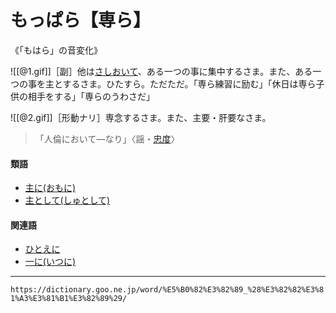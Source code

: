 # もっぱら【専ら】

《「もはら」の音変化》

![[@1.gif]]［副］他は[さしおいて](%E3%81%95%E3%81%97%E3%81%8A%E3%81%8F%EF%BC%88%E5%B7%AE%E3%81%97%E7%BD%AE%E3%81%8F%EF%BC%8F%E5%B7%AE%E3%81%97%E6%8E%AA%E3%81%8F%EF%BC%89.md)、ある一つの事に集中するさま。また、ある一つの事を主とするさま。ひたすら。ただただ。「専ら練習に励む」「休日は専ら子供の相手をする」「専らのうわさだ」

![[@2.gif]]［形動ナリ］専念するさま。また、主要・肝要なさま。
>「人倫において―なり」〈謡・[忠度](https://dictionary.goo.ne.jp/word/%E5%BF%A0%E5%BA%A6/#jn-136797)〉
        

#### 類語

-   [主に(おもに)](https://dictionary.goo.ne.jp/word/%E4%B8%BB%E3%81%AB/#jn-33511)
-   [主として(しゅとして)](https://dictionary.goo.ne.jp/word/%E4%B8%BB%E3%81%A8%E3%81%97%E3%81%A6/#jn-106032)

#### 関連語

-   [ひとえに](https://dictionary.goo.ne.jp/word/%E5%81%8F%E3%81%AB/#jn-185882)
-   [一に(いつに)](https://dictionary.goo.ne.jp/word/%E4%B8%80%E3%81%AB/#jn-13604)

---
`https://dictionary.goo.ne.jp/word/%E5%B0%82%E3%82%89_%28%E3%82%82%E3%81%A3%E3%81%B1%E3%82%89%29/`